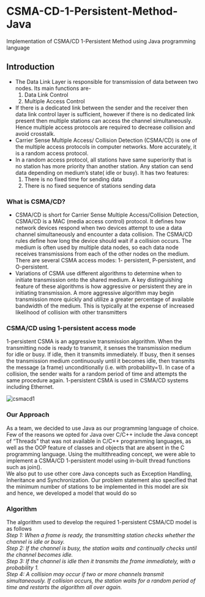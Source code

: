 # CSMA-CD-1-Persistent-Method-Java
Implementation of CSMA/CD 1-Persistent Method using Java programming language

## Introduction 
* The Data Link Layer is responsible for transmission of data between two nodes. Its main functions are-	
  1. Data Link Control
  2. Multiple Access Control
* If there is a dedicated link between the sender and the receiver then data link control layer is sufficient, however if there is no dedicated link present then multiple stations can access the channel simultaneously. Hence multiple access protocols are required to decrease collision and avoid crosstalk.
* Carrier Sense Multiple Access/ Collision Detection (CSMA/CD) is one of the multiple access protocols in computer networks. More accurately, it is a random access protocol.
* In a random access protocol, all stations have same superiority that is no station has more priority than another station. Any station can send data depending on medium’s state( idle or busy). It has two features:	
  1. There is no fixed time for sending data
  2. There is no fixed sequence of stations sending data

### What is CSMA/CD? 
* CSMA/CD is short for Carrier Sense Multiple Access/Collision Detection, CSMA/CD is a MAC (media
access control) protocol. It defines how network devices respond when two devices attempt to use a data
channel simultaneously and encounter a data collision. The CSMA/CD rules define how long the device
should wait if a collision occurs. The medium is often used by multiple data nodes, so each data node receives
transmissions from each of the other nodes on the medium. There are several CSMA access modes: 1-
persistent, P-persistent, and O-persistent.
* Variations of CSMA use different algorithms to determine when to initiate transmission onto the shared
medium. A key distinguishing feature of these algorithms is how aggressive or persistent they are in initiating
transmission. A more aggressive algorithm may begin transmission more quickly and utilize a greater
percentage of available bandwidth of the medium. This is typically at the expense of increased likelihood of
collision with other transmitters

### CSMA/CD using 1-persistent access mode 
1-persistent CSMA is an aggressive transmission algorithm. When the transmitting node is ready to transmit,
it senses the transmission medium for idle or busy. If idle, then it transmits immediately. If busy, then it senses
the transmission medium continuously until it becomes idle, then transmits the message (a frame)
unconditionally (i.e. with probability=1). In case of a collision, the sender waits for a random period of time
and attempts the same procedure again. 1-persistent CSMA is used in CSMA/CD systems including Ethernet.

![csmacd1](https://user-images.githubusercontent.com/65851937/88202912-29034780-cc67-11ea-973b-c18d0f478030.png)

### Our Approach 
As a team, we decided to use Java as our programming language of choice. Few of the reasons we opted for
Java over C/C++ include the Java concept of “Threads” that was not available in C/C++ programming
languages, as well as the OOP feature of classes and objects that are absent in the C programming language.
Using the multithreading concept, we were able to implement a CSMA/CD 1-persistent model using in-built
thread functions such as join(). <br />
We also put to use other core Java concepts such as Exception Handling, Inheritance and Synchronization.
Our problem statement also specified that the minimum number of stations to be implemented in this model
are six and hence, we developed a model that would do so

### Algorithm
The algorithm used to develop the required 1-persistent CSMA/CD model is as follows <br />
*Step 1: When a frame is ready, the transmitting station checks whether the channel is idle or busy.*<br />
*Step 2: If the channel is busy, the station waits and continually checks until the channel becomes idle.*<br />
*Step 3: If the channel is idle then it transmits the frame immediately, with a probability 1.*<br />
*Step 4: A collision may occur if two or more channels transmit simultaneously. If collision occurs, the station waits for a random period of time and restarts the algorithm all over again.* <br />
